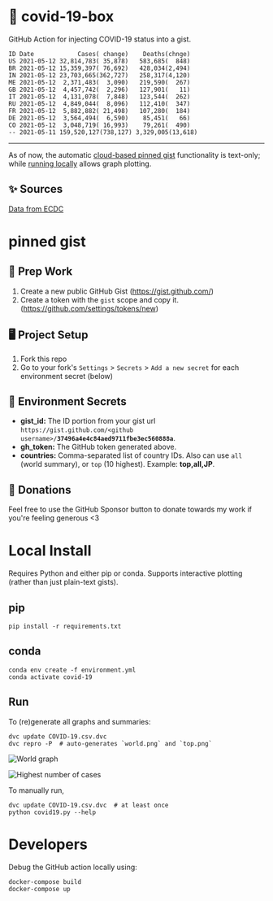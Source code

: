 # 🏥 covid-19-box

GitHub Action for injecting COVID-19 status into a gist.

```
ID Date            Cases( change)    Deaths(chnge)
US 2021-05-12 32,814,783( 35,878)   583,685(  848)
BR 2021-05-12 15,359,397( 76,692)   428,034(2,494)
IN 2021-05-12 23,703,665(362,727)   258,317(4,120)
ME 2021-05-12  2,371,483(  3,090)   219,590(  267)
GB 2021-05-12  4,457,742(  2,296)   127,901(   11)
IT 2021-05-12  4,131,078(  7,848)   123,544(  262)
RU 2021-05-12  4,849,044(  8,096)   112,410(  347)
FR 2021-05-12  5,882,882( 21,498)   107,280(  184)
DE 2021-05-12  3,564,494(  6,590)    85,451(   66)
CO 2021-05-12  3,048,719( 16,993)    79,261(  490)
-- 2021-05-11 159,520,127(738,127) 3,329,005(13,618)
```

---

As of now, the automatic [cloud-based pinned gist](#pinned-gist) functionality is text-only;
while [running locally](#local-install) allows graph plotting.

## ✨ Sources

[Data from ECDC](https://www.ecdc.europa.eu/en/publications-data/download-todays-data-geographic-distribution-covid-19-cases-worldwide)

# pinned gist

## 🎒 Prep Work
1. Create a new public GitHub Gist (https://gist.github.com/)
1. Create a token with the `gist` scope and copy it. (https://github.com/settings/tokens/new)

## 🖥 Project Setup
1. Fork this repo
1. Go to your fork's `Settings` > `Secrets` > `Add a new secret` for each environment secret (below)

## 🤫 Environment Secrets
- **gist_id:** The ID portion from your gist url `https://gist.github.com/<github username>/`**`37496a4e4c84aed9711fbe3ec560888a`**.
- **gh_token:** The GitHub token generated above.
- **countries:** Comma-separated list of country IDs. Also can use `all` (world summary), or `top` (10 highest). Example: **top,all,JP**.

## 💸 Donations

Feel free to use the GitHub Sponsor button to donate towards my work if you're feeling generous <3

# Local Install

Requires Python and either pip or conda. Supports interactive plotting (rather than just plain-text gists).

## pip

```
pip install -r requirements.txt
```

## conda

```
conda env create -f environment.yml
conda activate covid-19
```

## Run

To (re)generate all graphs and summaries:

```
dvc update COVID-19.csv.dvc
dvc repro -P  # auto-generates `world.png` and `top.png`
```

![World graph](world.png)

![Highest number of cases](top.png)

To manually run,

```
dvc update COVID-19.csv.dvc  # at least once
python covid19.py --help
```

# Developers

Debug the GitHub action locally using:

```
docker-compose build
docker-compose up
```
